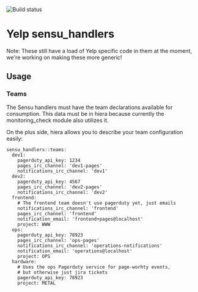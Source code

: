 ![Build status](https://travis-ci.org/Yelp/sensu_handlers.svg)

# Yelp sensu\_handlers

Note: These still have a load of Yelp specific code in them at the moment,
we're working on making these more generic!

## Usage

### Teams

The Sensu handlers must have the team declarations available for consumption.
This data must be in hiera because currently the monitoring\_check module also
utilizes it.

On the plus side, hiera allows you to describe your team configuration easily:

```
sensu_handlers::teams:
  dev1:
    pagerduty_api_key: 1234
    pages_irc_channel: 'dev1-pages'
    notifications_irc_channel: 'dev1'
  dev2:
    pagerduty_api_key: 4567
    pages_irc_channel: 'dev2-pages'
    notifications_irc_channel: 'dev2'
  frontend:
    # The frontend team doesn't use pagerduty yet, just emails
    notifications_irc_channel: 'frontend'
    pages_irc_channel: 'frontend'
    notification_email: 'frontend+pages@localhost'
    project: WWW
  ops:
    pagerduty_api_key: 78923
    pages_irc_channel: 'ops-pages'
    notifications_irc_channel: 'operations-notifications'
    notification_email: 'operations@localhost'
    project: OPS
  hardware:
    # Uses the ops Pagerduty service for page-worhty events,
    # but otherwise just jira tickets
    pagerduty_api_key: 78923
    project: METAL
```


